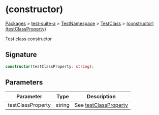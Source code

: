 # (constructor)

[Packages](/) > [test-suite-a](/test-suite-a/) > [TestNamespace](/test-suite-a/testnamespace-namespace/) > [TestClass](/test-suite-a/testnamespace-namespace/testclass-class/) > [(constructor)(testClassProperty)](/test-suite-a/testnamespace-namespace/testclass-class/_constructor_-constructor)

Test class constructor

<h2 id="_constructor_-signature">Signature</h2>

```typescript
constructor(testClassProperty: string);
```

<h2 id="_constructor_-parameters">Parameters</h2>

| Parameter | Type | Description |
| - | - | - |
| testClassProperty | string | See [testClassProperty](/test-suite-a/testclass-class/testclassproperty-property) |
